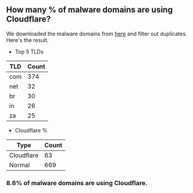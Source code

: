 ## How many % of malware domains are using Cloudflare?


We downloaded the malware domains from [here](https://urlhaus.abuse.ch) and filter out duplicates.
Here's the result.


[//]: # (start replacement)


- Top 5 TLDs

| TLD | Count |
| --- | --- |
| com | 374 |
| net | 32 |
| br | 30 |
| in | 26 |
| za | 25 |


- Cloudflare %

| Type | Count |
| --- | --- |
| Cloudflare | 63 |
| Normal | 669 |


### 8.6% of malware domains are using Cloudflare.